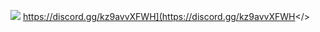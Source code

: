 ![](https://cdn.discordapp.com/attachments/912886635438420021/1237984969314537532/kd.png?ex=663da2d9&is=663c5159&hm=5baeec1dd4c106b1c79210648b6adb1f441b00af2d21020bac995ae5a1f249d7&)    <a id="Click here to join our discord!">https://discord.gg/kz9avvXFWH](https://discord.gg/kz9avvXFWH</>                                                         
